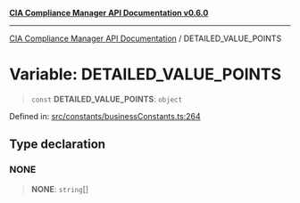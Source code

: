 [**CIA Compliance Manager API Documentation v0.6.0**](../README.md)

***

[CIA Compliance Manager API Documentation](../globals.md) / DETAILED\_VALUE\_POINTS

# Variable: DETAILED\_VALUE\_POINTS

> `const` **DETAILED\_VALUE\_POINTS**: `object`

Defined in: [src/constants/businessConstants.ts:264](https://github.com/Hack23/cia-compliance-manager/blob/main/src/constants/businessConstants.ts#L264)

## Type declaration

### NONE

> **NONE**: `string`[]
